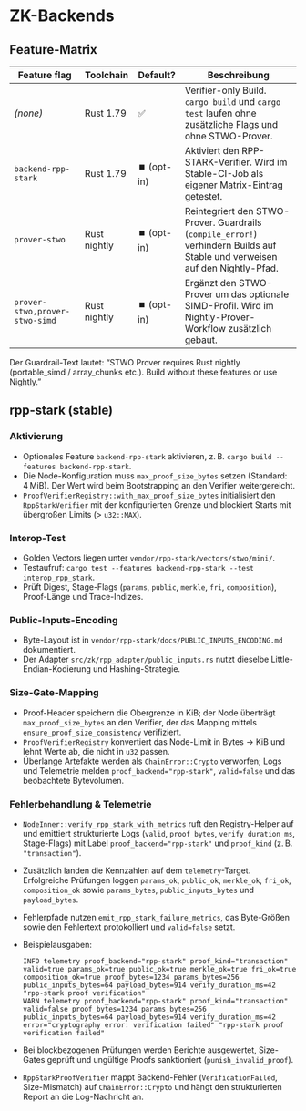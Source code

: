 # ZK-Backends

## Feature-Matrix

| Feature flag | Toolchain | Default? | Beschreibung |
| --- | --- | --- | --- |
| *(none)* | Rust 1.79 | ✅ | Verifier-only Build. `cargo build` und `cargo test` laufen ohne zusätzliche Flags und ohne STWO-Prover. |
| `backend-rpp-stark` | Rust 1.79 | ⏹️ (opt-in) | Aktiviert den RPP-STARK-Verifier. Wird im Stable-CI-Job als eigener Matrix-Eintrag getestet. |
| `prover-stwo` | Rust nightly | ⏹️ (opt-in) | Reintegriert den STWO-Prover. Guardrails (`compile_error!`) verhindern Builds auf Stable und verweisen auf den Nightly-Pfad. |
| `prover-stwo,prover-stwo-simd` | Rust nightly | ⏹️ (opt-in) | Ergänzt den STWO-Prover um das optionale SIMD-Profil. Wird im Nightly-Prover-Workflow zusätzlich gebaut. |

Der Guardrail-Text lautet: “STWO Prover requires Rust nightly (portable_simd / array_chunks etc.). Build without these features or use Nightly.”

## rpp-stark (stable)

### Aktivierung

- Optionales Feature `backend-rpp-stark` aktivieren, z. B. `cargo build --features backend-rpp-stark`.
- Die Node-Konfiguration muss `max_proof_size_bytes` setzen (Standard: 4 MiB). Der Wert wird beim Bootstrapping an den Verifier weitergereicht.
- `ProofVerifierRegistry::with_max_proof_size_bytes` initialisiert den `RppStarkVerifier` mit der konfigurierten Grenze und blockiert Starts mit übergroßen Limits (> `u32::MAX`).

### Interop-Test

- Golden Vectors liegen unter `vendor/rpp-stark/vectors/stwo/mini/`.
- Testaufruf: `cargo test --features backend-rpp-stark --test interop_rpp_stark`.
- Prüft Digest, Stage-Flags (`params`, `public`, `merkle`, `fri`, `composition`), Proof-Länge und Trace-Indizes.

### Public-Inputs-Encoding

- Byte-Layout ist in `vendor/rpp-stark/docs/PUBLIC_INPUTS_ENCODING.md` dokumentiert.
- Der Adapter `src/zk/rpp_adapter/public_inputs.rs` nutzt dieselbe Little-Endian-Kodierung und Hashing-Strategie.

### Size-Gate-Mapping

- Proof-Header speichern die Obergrenze in KiB; der Node überträgt `max_proof_size_bytes` an den Verifier, der das Mapping mittels `ensure_proof_size_consistency` verifiziert.
- `ProofVerifierRegistry` konvertiert das Node-Limit in Bytes → KiB und lehnt Werte ab, die nicht in `u32` passen.
- Überlange Artefakte werden als `ChainError::Crypto` verworfen; Logs und Telemetrie melden `proof_backend="rpp-stark"`, `valid=false` und das beobachtete Bytevolumen.

### Fehlerbehandlung & Telemetrie

- `NodeInner::verify_rpp_stark_with_metrics` ruft den Registry-Helper auf und emittiert strukturierte Logs (`valid`, `proof_bytes`, `verify_duration_ms`, Stage-Flags) mit Label `proof_backend="rpp-stark"` und `proof_kind` (z. B. `"transaction"`).
- Zusätzlich landen die Kennzahlen auf dem `telemetry`-Target. Erfolgreiche Prüfungen loggen `params_ok`, `public_ok`, `merkle_ok`, `fri_ok`, `composition_ok` sowie `params_bytes`, `public_inputs_bytes` und `payload_bytes`.
- Fehlerpfade nutzen `emit_rpp_stark_failure_metrics`, das Byte-Größen sowie den Fehlertext protokolliert und `valid=false` setzt.
- Beispielausgaben:

  ```text
  INFO telemetry proof_backend="rpp-stark" proof_kind="transaction" valid=true params_ok=true public_ok=true merkle_ok=true fri_ok=true composition_ok=true proof_bytes=1234 params_bytes=256 public_inputs_bytes=64 payload_bytes=914 verify_duration_ms=42 "rpp-stark proof verification"
  WARN telemetry proof_backend="rpp-stark" proof_kind="transaction" valid=false proof_bytes=1234 params_bytes=256 public_inputs_bytes=64 payload_bytes=914 verify_duration_ms=42 error="cryptography error: verification failed" "rpp-stark proof verification failed"
  ```
- Bei blockbezogenen Prüfungen werden Berichte ausgewertet, Size-Gates geprüft und ungültige Proofs sanktioniert (`punish_invalid_proof`).
- `RppStarkProofVerifier` mappt Backend-Fehler (`VerificationFailed`, Size-Mismatch) auf `ChainError::Crypto` und hängt den strukturierten Report an die Log-Nachricht an.
